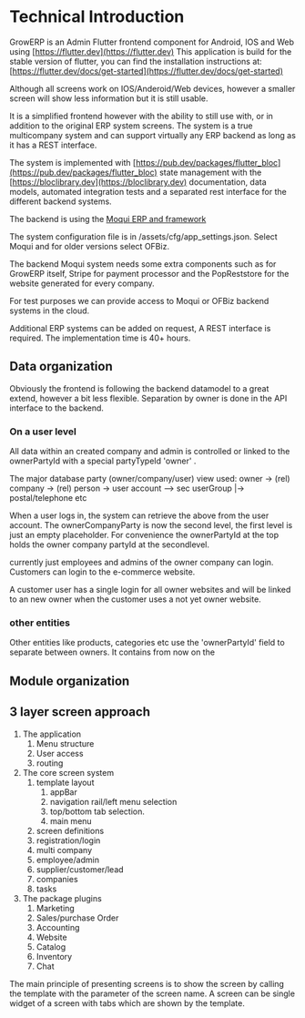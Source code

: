 # Technical Introduction
GrowERP is an Admin Flutter frontend component for Android, IOS and Web using [https://flutter.dev](https://flutter.dev) This application is build for the stable version of flutter, you can find the installation instructions at: [https://flutter.dev/docs/get-started](https://flutter.dev/docs/get-started)

Although all screens work on IOS/Anderoid/Web devices, however a smaller screen will show less information but it is still usable.

It is a simplified frontend however with the ability to still use with, or in addition to the original ERP system screens. The system is a true multicompany system and can support virtually any ERP backend as long as it has a REST interface.

The system is implemented with [https://pub.dev/packages/flutter_bloc](https://pub.dev/packages/flutter_bloc) state management with the [https://bloclibrary.dev](https://bloclibrary.dev) documentation, data models, automated integration tests and a separated rest interface for the different backend systems.

The backend is using the [Moqui ERP and framework](https://www.moqui.org)

The system configuration file is in /assets/cfg/app_settings.json. Select Moqui and for older versions select OFBiz.

The backend Moqui system needs some extra components such as for GrowERP itself, Stripe for payment processor and the PopReststore for the website generated for every company.

For test purposes we can provide access to Moqui or OFBiz backend systems in the cloud.

Additional ERP systems can be added on request, A REST interface is required. The implementation time is 40+ hours.

## Data organization

Obviously the frontend is following the backend datamodel to a great extend, however a bit less flexible. Separation by owner is done in the API interface to the backend.

### On a user level
All data within an created company and admin is controlled or linked to the ownerPartyId with a special partyTypeId 'owner' .

The major database party (owner/company/user) view used:
	owner -> (rel) company  -> (rel) person -> user account --> sec userGroup
										    |-> postal/telephone etc

When a user logs in, the system can retrieve the above from the user account.
The ownerCompanyParty is now the second level, the first level is just an empty placeholder. For convenience the ownerPartyId at the top holds the owner company partyId at the secondlevel.

currently just employees and admins of the owner company can login. Customers can login to the e-commerce website.

A customer user has a single login for all owner websites and will be linked to an new owner when the customer uses a not yet owner website.

### other entities
Other entities like products, categories etc use the 'ownerPartyId' field to separate between owners. It contains from now on the 

## Module organization
## 3 layer screen approach

1. The application
	1. Menu structure
	2. User access
	3. routing
2. The core screen system
	1. template layout
		1. appBar
		2. navigation rail/left menu selection
		3. top/bottom tab selection.
		4. main menu
	2. screen definitions
	3. registration/login
	4. multi company
	5. employee/admin
	6. supplier/customer/lead
	7. companies
	8. tasks
3. The package plugins
	1. Marketing
	2. Sales/purchase Order
	3. Accounting
	4. Website
	5. Catalog
	7. Inventory
	8. Chat

The main principle of presenting screens is to show the screen by calling the template with the parameter of the screen name. A screen can be single widget of a screen with tabs which are shown by the template.